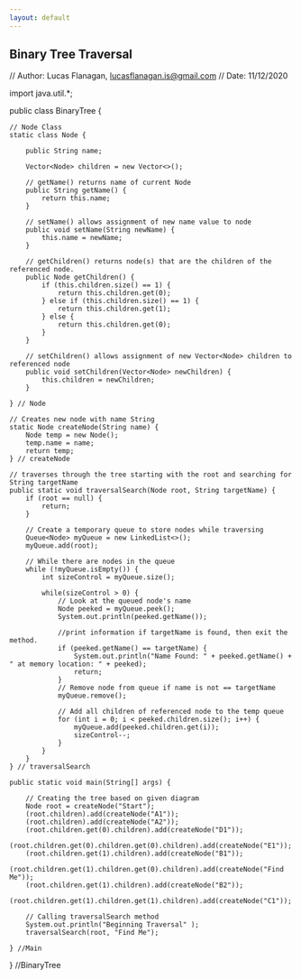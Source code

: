```yaml
---
layout: default
---
```


## Binary Tree Traversal
<div class="message">
  
// Author: Lucas Flanagan, lucasflanagan.is@gmail.com
// Date: 11/12/2020

import java.util.*;

public class BinaryTree {

    // Node Class
    static class Node {

        public String name;

        Vector<Node> children = new Vector<>();

        // getName() returns name of current Node
        public String getName() {
            return this.name;
        }

        // setName() allows assignment of new name value to node
        public void setName(String newName) {
            this.name = newName;
        }

        // getChildren() returns node(s) that are the children of the referenced node.
        public Node getChildren() {
            if (this.children.size() == 1) {
                return this.children.get(0);
            } else if (this.children.size() == 1) {
                return this.children.get(1);
            } else {
                return this.children.get(0);
            }
        }

        // setChildren() allows assignment of new Vector<Node> children to referenced node
        public void setChildren(Vector<Node> newChildren) {
            this.children = newChildren;
        }

    } // Node

    // Creates new node with name String
    static Node createNode(String name) {
        Node temp = new Node();
        temp.name = name;
        return temp;
    } // createNode

    // traverses through the tree starting with the root and searching for String targetName
    public static void traversalSearch(Node root, String targetName) {
        if (root == null) {
            return;
        }

        // Create a temporary queue to store nodes while traversing
        Queue<Node> myQueue = new LinkedList<>();
        myQueue.add(root);

        // While there are nodes in the queue
        while (!myQueue.isEmpty()) {
            int sizeControl = myQueue.size();

            while(sizeControl > 0) {
                // Look at the queued node's name
                Node peeked = myQueue.peek();
                System.out.println(peeked.getName());

                //print information if targetName is found, then exit the method.
                if (peeked.getName() == targetName) {
                    System.out.println("Name Found: " + peeked.getName() + " at memory location: " + peeked);
                    return;
                }
                // Remove node from queue if name is not == targetName
                myQueue.remove();

                // Add all children of referenced node to the temp queue
                for (int i = 0; i < peeked.children.size(); i++) {
                    myQueue.add(peeked.children.get(i));
                    sizeControl--;
                }
            }
        }
    } // traversalSearch

    public static void main(String[] args) {

        // Creating the tree based on given diagram
        Node root = createNode("Start");
        (root.children).add(createNode("A1"));
        (root.children).add(createNode("A2"));
        (root.children.get(0).children).add(createNode("D1"));
        (root.children.get(0).children.get(0).children).add(createNode("E1"));
        (root.children.get(1).children).add(createNode("B1"));
        (root.children.get(1).children.get(0).children).add(createNode("Find Me"));
        (root.children.get(1).children).add(createNode("B2"));
        (root.children.get(1).children.get(1).children).add(createNode("C1"));

        // Calling traversalSearch method
        System.out.println("Beginning Traversal" );
        traversalSearch(root, "Find Me");

    } //Main

} //BinaryTree

</div>
